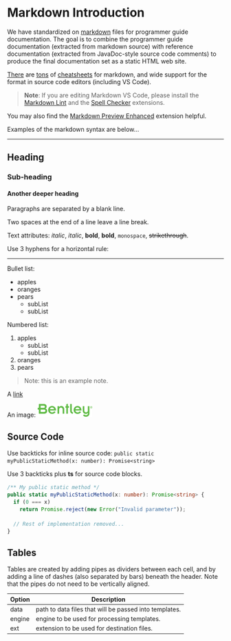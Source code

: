 # Markdown Introduction

We have standardized on [markdown](http://commonmark.org/) files for programmer guide documentation.
The goal is to combine the programmer guide documentation (extracted from markdown source) with reference documentation (extracted from JavaDoc-style source code comments) to produce the final documentation set as a static HTML web site.

[There](http://assemble.io/docs/Cheatsheet-Markdown.html) are [tons](https://www.cheatography.com/simon-fermor/cheat-sheets/markdown/) of [cheatsheets](https://beegit.com/markdown-cheat-sheet) for markdown, and wide support for the format in source code editors (including VS Code).

>**Note**: If you are editing Markdown VS Code, please install the [Markdown Lint](https://marketplace.visualstudio.com/items?itemName=DavidAnson.vscode-markdownlint) and the [Spell Checker](https://marketplace.visualstudio.com/items?itemName=streetsidesoftware.code-spell-checker) extensions.

You may also find the [Markdown Preview Enhanced](https://marketplace.visualstudio.com/items?itemName=shd101wyy.markdown-preview-enhanced) extension helpful.

Examples of the markdown syntax are below...

---

## Heading

### Sub-heading

#### Another deeper heading

Paragraphs are separated
by a blank line.

Two spaces at the end of a line leave a
line break.

Text attributes: _italic_, *italic*, __bold__, **bold**, `monospace`, ~~strikethrough~~.

Use 3 hyphens for a horizontal rule:

---

Bullet list:

* apples
* oranges
* pears
  * subList
  * subList

Numbered list:

  1. apples
     * subList
     * subList
  2. oranges
  3. pears

> Note: this is an example note.

A [link](https://en.wikipedia.org/wiki/Markdown)

An image: ![alternate text](logo.png "tooltip text")

## Source Code

Use backticks for inline source code: `public static myPublicStaticMethod(x: number): Promise<string>`

Use 3 backticks plus **ts** for source code blocks.

``` ts
/** My public static method */
public static myPublicStaticMethod(x: number): Promise<string> {
  if (0 === x)
    return Promise.reject(new Error("Invalid parameter"));

  // Rest of implementation removed...
}
```

## Tables

Tables are created by adding pipes as dividers between each cell, and by adding a line of dashes (also separated by bars) beneath the header. Note that the pipes do not need to be vertically aligned.

Option|Description
---|---
data |path to data files that will be passed into templates.
engine |engine to be used for processing templates.
ext|extension to be used for destination files.
